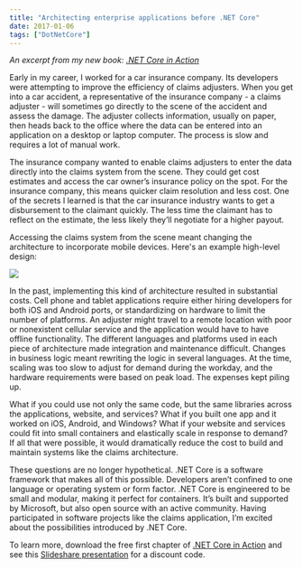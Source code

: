 ```yaml
---
title: "Architecting enterprise applications before .NET Core"
date: 2017-01-06
tags: ["DotNetCore"]
---
```


_An excerpt from my new book: [.NET Core in Action](https://manning.com/books/dotnet-core-in-action)_

Early in my career, I worked for a car insurance company. Its developers were attempting to improve
the efficiency of claims adjusters. When you get into a car accident, a representative of the 
insurance company - a claims adjuster - will sometimes go directly to the scene of the accident and 
assess the damage. The adjuster collects information, usually on paper, then heads back to the 
office where the data can be entered into an application on a desktop or laptop computer. The 
process is slow and requires a lot of manual work.

The insurance company wanted to enable claims adjusters to enter the data directly into the claims 
system from the scene. They could get cost estimates and access the car owner’s insurance policy 
on the spot. For the insurance company, this means quicker claim resolution and less cost. One of 
the secrets I learned is that the car insurance industry wants to get a disbursement to the 
claimant quickly. The less time the claimant has to reflect on the estimate, the less likely 
they’ll negotiate for a higher payout.

Accessing the claims system from the scene meant changing the architecture to incorporate mobile 
devices. Here's an example high-level design:

![](/img/chapter1_a.png)

In the past, implementing this kind of architecture resulted in substantial costs. Cell phone and 
tablet applications require either hiring developers for both iOS and Android ports, or 
standardizing on hardware to limit the number of platforms. An adjuster might travel to a remote 
location with poor or nonexistent cellular service and the application would have to have offline 
functionality. The different languages and platforms used in each piece of architecture made 
integration and maintenance difficult. Changes in business logic meant rewriting the logic in 
several languages. At the time, scaling was too slow to adjust for demand during the workday, and 
the hardware requirements were based on peak load. The expenses kept piling up.

What if you could use not only the same code, but the same libraries across the applications, 
website, and services? What if you built one app and it worked on iOS, Android, and Windows? What 
if your website and services could fit into small containers and elastically scale in response to 
demand? If all that were possible, it would dramatically reduce the cost to build and maintain 
systems like the claims architecture.

These questions are no longer hypothetical. .NET Core is a software framework that makes all of 
this possible. Developers aren’t confined to one language or operating system or form factor. 
.NET Core is engineered to be small and modular, making it perfect for containers. It’s built 
and supported by Microsoft, but also open source with an active community. Having participated 
in software projects like the claims application, I’m excited about the possibilities 
introduced by .NET Core.

To learn more, download the free first chapter of 
[.NET Core in Action](https://manning.com/books/dotnet-core-in-action) and see 
this [Slideshare presentation](http://www.slideshare.net/ManningBooks/net-core-in-action)
for a discount code.
